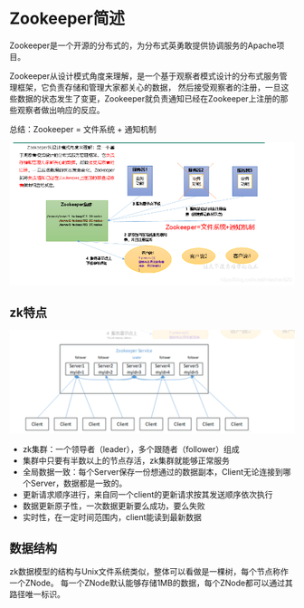 # Zookeeper简述
Zookeeper是一个开源的分布式的，为分布式英勇敢提供协调服务的Apache项目。

Zookeeper从设计模式角度来理解，是一个基于观察者模式设计的分布式服务管理框架，它负责存储和管理大家都关心的数据，
然后接受观察者的注册，一旦这些数据的状态发生了变更，Zookeeper就负责通知已经在Zookeeper上注册的那些观察者做出响应的反应。

总结：Zookeeper = 文件系统 + 通知机制

![zk工作原理](https://github.com/liuguanglei123/zookeeper/blob/main/images/zk_work_theory.png)

## zk特点

![zk工作原理](https://github.com/liuguanglei123/zookeeper/blob/main/images/zk_characteristic.png)

* zk集群：一个领导者（leader），多个跟随者（follower）组成
* 集群中只要有半数以上的节点存活，zk集群就能够正常服务
* 全局数据一致：每个Server保存一份想通过的数据副本，Client无论连接到哪个Server，数据都是一致的。
* 更新请求顺序进行，来自同一个client的更新请求按其发送顺序依次执行
* 数据更新原子性，一次数据更新要么成功，要么失败
* 实时性，在一定时间范围内，client能读到最新数据

## 数据结构
zk数据模型的结构与Unix文件系统类似，整体可以看做是一棵树，每个节点称作一个ZNode。
每一个ZNode默认能够存储1MB的数据，每个ZNode都可以通过其路径唯一标识。

















